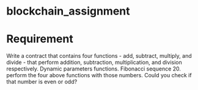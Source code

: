 # blockchain_assignment

# Requirement

Write a contract that contains four functions - add, subtract, multiply, and divide - that perform addition, subtraction, multiplication, and division respectively. Dynamic parameters functions. Fibonacci sequence 20. perform the four above functions with those numbers. Could you check if that number is even or odd?

